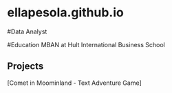 # ellapesola.github.io

#Data Analyst 

#Education 
MBAN at Hult International Business School

## Projects 
[Comet in Moominland - Text Adventure Game]
